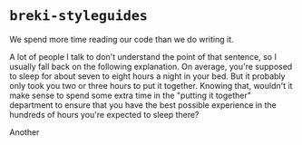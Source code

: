 # `breki-styleguides`

We spend more time reading our code than we do writing it.

A lot of people I talk to don't understand the point of that sentence, so I usually fall back on the following
explanation. On average, you're supposed to sleep for about seven to eight hours a night in your bed. But it probably
only took you two or three hours to put it together. Knowing that, wouldn't it make sense to spend some extra time in
the "putting it together" department to ensure that you have the best possible experience in the hundreds of hours
you're expected to sleep there?

Another
